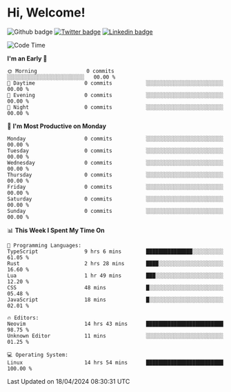   # Hi, Welcome!
  ![Github badge](https://img.shields.io/github/followers/kraken-afk.svg?style=social&label=Follow&maxAge=2592000)
  [![Twitter badge](https://img.shields.io/badge/-Twitter-00acee?style=flat-square&logo=Twitter&logoColor=white)](https://twitter.com/trshppl)
  [![Linkedin badge](https://img.shields.io/badge/LinkedIn-0077B5?style=flat-square&logo=linkedin&logoColor=white)](https://www.linkedin.com/in/noveanrer)
<!--START_SECTION:waka-->
![Code Time](http://img.shields.io/badge/Code%20Time-148%20hrs%2044%20mins-blue)

**I'm an Early 🐤** 

```text
🌞 Morning                0 commits           ░░░░░░░░░░░░░░░░░░░░░░░░░   00.00 % 
🌆 Daytime                0 commits           ░░░░░░░░░░░░░░░░░░░░░░░░░   00.00 % 
🌃 Evening                0 commits           ░░░░░░░░░░░░░░░░░░░░░░░░░   00.00 % 
🌙 Night                  0 commits           ░░░░░░░░░░░░░░░░░░░░░░░░░   00.00 % 
```
📅 **I'm Most Productive on Monday** 

```text
Monday                   0 commits           ░░░░░░░░░░░░░░░░░░░░░░░░░   00.00 % 
Tuesday                  0 commits           ░░░░░░░░░░░░░░░░░░░░░░░░░   00.00 % 
Wednesday                0 commits           ░░░░░░░░░░░░░░░░░░░░░░░░░   00.00 % 
Thursday                 0 commits           ░░░░░░░░░░░░░░░░░░░░░░░░░   00.00 % 
Friday                   0 commits           ░░░░░░░░░░░░░░░░░░░░░░░░░   00.00 % 
Saturday                 0 commits           ░░░░░░░░░░░░░░░░░░░░░░░░░   00.00 % 
Sunday                   0 commits           ░░░░░░░░░░░░░░░░░░░░░░░░░   00.00 % 
```


📊 **This Week I Spent My Time On** 

```text
💬 Programming Languages: 
TypeScript               9 hrs 6 mins        ███████████████░░░░░░░░░░   61.05 % 
Rust                     2 hrs 28 mins       ████░░░░░░░░░░░░░░░░░░░░░   16.60 % 
Lua                      1 hr 49 mins        ███░░░░░░░░░░░░░░░░░░░░░░   12.20 % 
CSS                      48 mins             █░░░░░░░░░░░░░░░░░░░░░░░░   05.48 % 
JavaScript               18 mins             █░░░░░░░░░░░░░░░░░░░░░░░░   02.01 % 

🔥 Editors: 
Neovim                   14 hrs 43 mins      █████████████████████████   98.75 % 
Unknown Editor           11 mins             ░░░░░░░░░░░░░░░░░░░░░░░░░   01.25 % 

💻 Operating System: 
Linux                    14 hrs 54 mins      █████████████████████████   100.00 % 
```


 Last Updated on 18/04/2024 08:30:31 UTC
<!--END_SECTION:waka-->